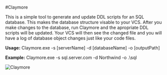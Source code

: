 #Claymore

This is a simple tool to generate and update DDL scripts for an SQL database. This makes the database structure visable to your VCS. After you make changes to the database, run Claymore and the apropriate DDL scripts will be updated. Your VCS will then see the changed file and you will have a log of database object changes just like your code files.

**Usage:** Claymore.exe -s [serverName] -d [databaseName] -o [outputPath]

**Example:** Claymore.exe -s sql.server.com -d Northwind -o .\sql

![Claymore](http://dl.dropbox.com/u/2989008/github/Claymore.png)